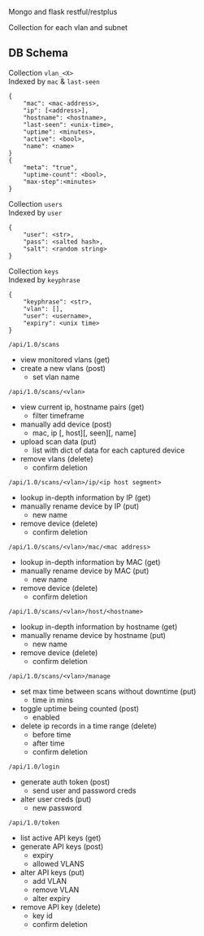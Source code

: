 Mongo and flask restful/restplus

Collection for each vlan and subnet

## DB Schema
Collection `vlan_<X>`  
Indexed by `mac` & `last-seen`
```
{
    "mac": <mac-address>,
    "ip": [<address>],
    "hostname": <hostname>,
    "last-seen": <unix-time>,
    "uptime": <minutes>,
    "active": <bool>,
    "name": <name>
}
{
    "meta": "true",
    "uptime-count": <bool>,
    "max-step":<minutes>
}
```

Collection `users`  
Indexed by `user`
```
{
    "user": <str>,
    "pass": <salted hash>,
    "salt": <random string>
}
```

Collection `keys`  
Indexed by `keyphrase`
```
{
    "keyphrase": <str>,
    "vlan": [],
    "user": <username>,
    "expiry": <unix time>
}
```

`/api/1.0/scans`
- view monitored vlans (get)
- create a new vlans (post)
    + set vlan name

`/api/1.0/scans/<vlan>`
- view current ip, hostname pairs (get)
    + filter timeframe
- manually add device (post)
    + mac, ip [, host][, seen][, name]
- upload scan data (put)
    + list with dict of data for each captured device
- remove vlans (delete)
    + confirm deletion

`/api/1.0/scans/<vlan>/ip/<ip host segment>`
- lookup in-depth information by IP (get)
- manually rename device by IP (put)
    + new name
- remove device (delete)
    + confirm deletion

`/api/1.0/scans/<vlan>/mac/<mac address>`
- lookup in-depth information by MAC (get)
- manually rename device by MAC (put)
    + new name
- remove device (delete)
    + confirm deletion

`/api/1.0/scans/<vlan>/host/<hostname>`
- lookup in-depth information by hostname (get)
- manually rename device by hostname (put)
    + new name
- remove device (delete)
    + confirm deletion

`/api/1.0/scans/<vlan>/manage`
- set max time between scans without downtime (put)
    + time in mins
- toggle uptime being counted (post)
    + enabled
- delete ip records in a time range (delete)
    + before time
    + after time
    + confirm deletion

`/api/1.0/login`
- generate auth token (post)
    + send user and password creds
- alter user creds (put)
    + new password

`/api/1.0/token`
- list active API keys (get)
- generate API keys (post)
    + expiry
    + allowed VLANS
- alter API keys (put)
    + add VLAN
    + remove VLAN
    + alter expiry
- remove API key (delete)
    + key id
    + confirm deletion
